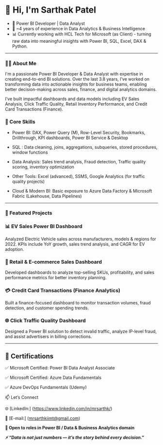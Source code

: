 # 👋 Hi, I'm Sarthak Patel

- 🎯 Power BI Developer | Data Analyst
- 💼 ~4 years of experience in Data Analytics & Business Intelligence
- 📊 Currently working with HCL Tech for Microsoft (as Client) - turning raw data into meaningful insights with Power BI, SQL, Excel, DAX & Python.

---

### 👨‍💻 About Me

I'm a passionate Power BI Developer & Data Analyst with expertise in creating end-to-end BI solutions. Over the last 3.8 years, I’ve worked on transforming data into actionable insights for business teams, enabling better decision-making across sales, finance, and digital analytics domains.


I’ve built impactful dashboards and data models including EV Sales Analysis, Click Traffic Quality, Retail Inventory Performance, and Credit Card Transactions (Finance).

### 🧠 Core Skills

- Power BI: DAX, Power Query (M), Row-Level Security, Bookmarks, Drillthrough, KPI dashboards, Power BI Service & Desktop

- SQL : Data cleaning, joins, aggregations, subqueries, stored procedures, window functions

- Data Analysis: Sales trend analysis, Fraud detection, Traffic quality scoring, inventory optimization

- Other Tools: Excel (advanced), SSMS, Google Analytics (for traffic quality projects)

- Cloud & Modern BI: Basic exposure to Azure Data Factory & Microsoft Fabric (Lakehouse, Data Pipelines)

---

### 📁 Featured Projects

### 📊 EV Sales Power BI Dashboard
Analyzed Electric Vehicle sales across manufacturers, models & regions for 2022. KPIs include YoY growth, sales trend analysis, and CAGR for EV adoption.

### 🛒 Retail & E-commerce Sales Dashboard
Developed dashboards to analyze top-selling SKUs, profitability, and sales performance metrics for better inventory planning.

### 💳 Credit Card Transactions (Finance Analytics)
Built a finance-focused dashboard to monitor transaction volumes, fraud detection, and customer spending trends.

### 🌐 Click Traffic Quality Dashboard
Designed a Power BI solution to detect invalid traffic, analyze IP-level fraud, and assist advertisers in billing corrections.

---

## 📜 Certifications


✅ Microsoft Certified: Power BI Data Analyst Associate

✅ Microsoft Certified: Azure Data Fundamentals

✅  Azure DevOps Fundamentals (Udemy) 



📫 Let’s Connect

🌐 [LinkedIn:] (https://www.linkedin.com/in/mrsarthk/)

📧 [E-mail:] (mrsarthkiimt@gmail.com)


**📍 Open to roles in Power BI / Data & Business Analytics domain**


***⚡ “Data is not just numbers — it’s the story behind every decision.”***
